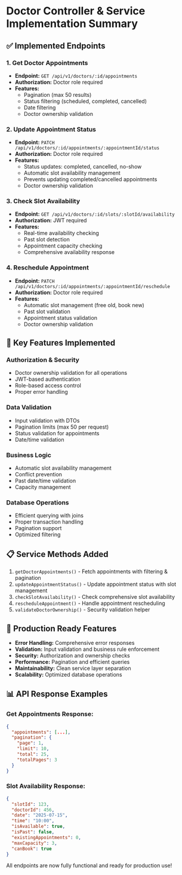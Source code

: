 # Doctor Controller & Service Implementation Summary

## ✅ Implemented Endpoints

### 1. **Get Doctor Appointments**
- **Endpoint:** `GET /api/v1/doctors/:id/appointments`
- **Authorization:** Doctor role required
- **Features:** 
  - Pagination (max 50 results)
  - Status filtering (scheduled, completed, cancelled)
  - Date filtering
  - Doctor ownership validation

### 2. **Update Appointment Status**
- **Endpoint:** `PATCH /api/v1/doctors/:id/appointments/:appointmentId/status`
- **Authorization:** Doctor role required
- **Features:**
  - Status updates: completed, cancelled, no-show
  - Automatic slot availability management
  - Prevents updating completed/cancelled appointments
  - Doctor ownership validation

### 3. **Check Slot Availability**
- **Endpoint:** `GET /api/v1/doctors/:id/slots/:slotId/availability`
- **Authorization:** JWT required
- **Features:**
  - Real-time availability checking
  - Past slot detection
  - Appointment capacity checking
  - Comprehensive availability response

### 4. **Reschedule Appointment**
- **Endpoint:** `PATCH /api/v1/doctors/:id/appointments/:appointmentId/reschedule`
- **Authorization:** Doctor role required
- **Features:**
  - Automatic slot management (free old, book new)
  - Past slot validation
  - Appointment status validation
  - Doctor ownership validation

## 🔧 Key Features Implemented

### **Authorization & Security**
- Doctor ownership validation for all operations
- JWT-based authentication
- Role-based access control
- Proper error handling

### **Data Validation**
- Input validation with DTOs
- Pagination limits (max 50 per request)
- Status validation for appointments
- Date/time validation

### **Business Logic**
- Automatic slot availability management
- Conflict prevention
- Past date/time validation
- Capacity management

### **Database Operations**
- Efficient querying with joins
- Proper transaction handling
- Pagination support
- Optimized filtering

## 📋 Service Methods Added

1. `getDoctorAppointments()` - Fetch appointments with filtering & pagination
2. `updateAppointmentStatus()` - Update appointment status with slot management
3. `checkSlotAvailability()` - Check comprehensive slot availability
4. `rescheduleAppointment()` - Handle appointment rescheduling
5. `validateDoctorOwnership()` - Security validation helper

## 🎯 Production Ready Features

- **Error Handling:** Comprehensive error responses
- **Validation:** Input validation and business rule enforcement
- **Security:** Authorization and ownership checks
- **Performance:** Pagination and efficient queries
- **Maintainability:** Clean service layer separation
- **Scalability:** Optimized database operations

## 📊 API Response Examples

### Get Appointments Response:
```json
{
  "appointments": [...],
  "pagination": {
    "page": 1,
    "limit": 10,
    "total": 25,
    "totalPages": 3
  }
}
```

### Slot Availability Response:
```json
{
  "slotId": 123,
  "doctorId": 456,
  "date": "2025-07-15",
  "time": "10:00",
  "isAvailable": true,
  "isPast": false,
  "existingAppointments": 0,
  "maxCapacity": 3,
  "canBook": true
}
```

All endpoints are now fully functional and ready for production use!

